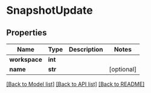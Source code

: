 # SnapshotUpdate


## Properties

Name | Type | Description | Notes
------------ | ------------- | ------------- | -------------
**workspace** | **int** |  | 
**name** | **str** |  | [optional] 

[[Back to Model list]](../#documentation-for-models) [[Back to API list]](../#documentation-for-api-endpoints) [[Back to README]](../)


